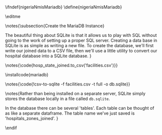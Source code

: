 \ifndef{nigeriaNmisMariadb}
\define{nigeriaNmisMariadb}

\editme


\notes{\subsection{Create the MariaDB Instance}

The beautiful thing about SQLite is that it allows us to play with SQL without going to the work of setting up a proper SQL server. Creating a data base in SQLite is as simple as writing a new file. To create the database, we'll first write our joined data to a CSV file, then we'll use a little utility to convert our hospital database into a SQLite database.
}

\notes{\code{hosp_state_joined.to_csv('facilities.csv')}}

\installcode{mariadb}

\notes{\code{!csv-to-sqlite -f facilities.csv -t full -o db.sqlite}}

\notes{Rather than being installed on a separate server, SQLite simply stores the database locally in a file called `db.sqlite`.

In the database there can be several 'tables'. Each table can be thought of as like a separate dataframe. The table name we've just saved is 'hospitals_zones_joined'. 
}

\endif
